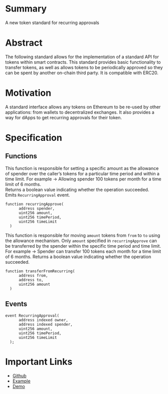 # Summary

A new token standard for recurring approvals

# Abstract

The following standard allows for the implementation of a standard API for tokens within smart contracts. This standard provides basic functionality to transfer tokens, as well as allows tokens to be periodically approved so they can be spent by another on-chain third party. It is compatible with ERC20.

# Motivation

A standard interface allows any tokens on Ethereum to be re-used by other applications: from wallets to decentralized exchanges. It also provides a way for dApps to get recurring approvals for their token.

# Specification

## Functions

This function is responsible for setting a specific amount as the allowance of spender over the caller’s tokens for a particular time period and within a time limit.
For example -> Allowing spender 100 tokens per month for a time limit of 6 months.\
Returns a boolean value indicating whether the operation succeeded.\
Emits `RecurringApproval` event.

```solidity
function recurringApprove(
      address spender,
      uint256 amount,
      uint256 timePeriod,
      uint256 timeLimit
  )

```

This function is responsible for moving `amount` tokens from `from` to `to` using the allowance mechanism. Only `amount` specified in `recurringApprove` can be transferred by the spender within the specific time period and time limit.\
For example -> Spender can transfer 100 tokens each month for a time limit of 6 months.
Returns a boolean value indicating whether the operation succeeded.

```solidity
function transferFromRecurring(
      address from,
      address to,
      uint256 amount
  )

```

## Events

```solidity
event RecurringApproval(
      address indexed owner,
      address indexed spender,
      uint256 amount,
      uint256 timePeriod,
      uint256 timeLimit
  );

```

# Important Links

- [Github](https://github.com/shivam2320/erc20r/blob/main/src/ERC20R.sol)
- [Example](https://www.notion.so/ERC20-Recurring-5c7cacb8293f4d618d0ee84d4f459a02)
- [Demo](https://recurring-erc20-demo.vercel.app/)
